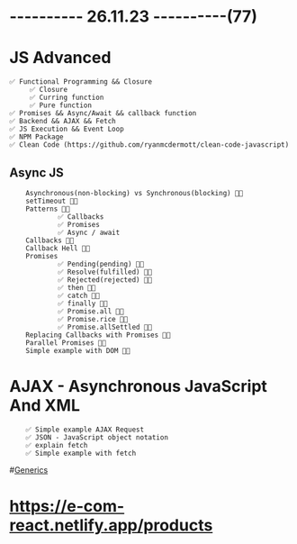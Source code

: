 # ---------- 26.11.23 ----------(77)

# JS Advanced

    ✅ Functional Programming && Closure
         ✅ Closure
         ✅ Curring function
         ✅ Pure function
    ✅ Promises && Async/Await && callback function
    ✅ Backend && AJAX && Fetch
    ✅ JS Execution && Event Loop
    ✅ NPM Package
    ✅ Clean Code (https://github.com/ryanmcdermott/clean-code-javascript)

## Async JS

        Asynchronous(non-blocking) vs Synchronous(blocking) 👍🏻
        setTimeout 👍🏻
        Patterns 👍🏻
                ✅ Callbacks
                ✅ Promises
                ✅ Async / await
        Callbacks 👍🏻
        Callback Hell 👍🏻
        Promises
                ✅ Pending(pending) 👍🏻
                ✅ Resolve(fulfilled) 👍🏻
                ✅ Rejected(rejected) 👍🏻
                ✅ then 👍🏻
                ✅ catch 👍🏻
                ✅ finally 👍🏻
                ✅ Promise.all 👍🏻
                ✅ Promise.rice 👍🏻
                ✅ Promise.allSettled 👍🏻
        Replacing Callbacks with Promises 👍🏻
        Parallel Promises 👍🏻
        Simple example with DOM 👍🏻

# AJAX - Asynchronous JavaScript And XML

        ✅ Simple example AJAX Request
        ✅ JSON - JavaScript object notation
        ✅ explain fetch
        ✅ Simple example with fetch

#[Generics](https://github.com/total-typescript/typescript-generics-workshop)

# https://e-com-react.netlify.app/products
